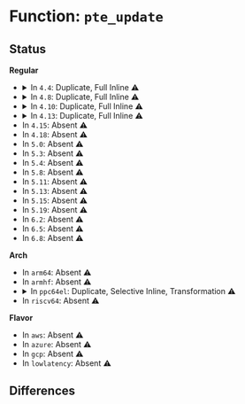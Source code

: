 # Function: <code>pte_update</code>

## Status
<b>Regular</b>
<ul>
<li>
<details>
<summary>In <code>4.4</code>: Duplicate, Full Inline ⚠️</summary>

**Collision:** Static Duplication

**Inline:** Full

**Transformation:** False

**Instances:**

```
In arch/x86/xen/mmu.c (ffffffff8101deea)
Location: arch/x86/include/asm/paravirt.h:379
Inline: True
Inline callers:
  - arch/x86/xen/mmu.c:__ptep_modify_prot_start
```
```
In arch/x86/kernel/paravirt.c (ffffffff810646ba)
Location: arch/x86/include/asm/paravirt.h:379
Inline: True
Inline callers:
  - arch/x86/kernel/paravirt.c:__ptep_modify_prot_start
```
```
In arch/x86/mm/pgtable.c (ffffffff81070fe9)
Location: arch/x86/include/asm/paravirt.h:379
Inline: True
```
```
In mm/memory.c (ffffffff811bdb2e)
Location: arch/x86/include/asm/paravirt.h:379
Inline: True
Inline callers:
  - mm/memory.c:unmap_page_range
  - mm/memory.c:copy_page_range
```
```
In mm/mremap.c (ffffffff811c9708)
Location: arch/x86/include/asm/paravirt.h:379
Inline: True
Inline callers:
  - mm/mremap.c:move_page_tables
```
```
In mm/rmap.c (ffffffff811cb432)
Location: arch/x86/include/asm/paravirt.h:379
Inline: True
Inline callers:
  - mm/rmap.c:try_to_unmap_one
```
```
In mm/vmalloc.c (ffffffff811ce4d6)
Location: arch/x86/include/asm/paravirt.h:379
Inline: True
```
```
In mm/pgtable-generic.c (ffffffff811d0460)
Location: arch/x86/include/asm/paravirt.h:379
Inline: True
Inline callers:
  - mm/pgtable-generic.c:ptep_clear_flush
```
```
In mm/hugetlb.c (ffffffff811dd9bf)
Location: arch/x86/include/asm/paravirt.h:379
Inline: True
Inline callers:
  - mm/hugetlb.c:__unmap_hugepage_range
  - mm/hugetlb.c:hugetlb_change_protection
  - mm/hugetlb.c:copy_hugetlb_page_range
```
</details>
</li>
<li>
<details>
<summary>In <code>4.8</code>: Duplicate, Full Inline ⚠️</summary>

**Collision:** Static Duplication

**Inline:** Full

**Transformation:** False

**Instances:**

```
In arch/x86/xen/mmu.c (ffffffff8101d2da)
Location: arch/x86/include/asm/paravirt.h:369
Inline: True
Inline callers:
  - arch/x86/xen/mmu.c:__ptep_modify_prot_start
```
```
In arch/x86/kernel/paravirt.c (ffffffff8106430a)
Location: arch/x86/include/asm/paravirt.h:369
Inline: True
Inline callers:
  - arch/x86/kernel/paravirt.c:__ptep_modify_prot_start
```
```
In arch/x86/mm/pgtable.c (ffffffff81070eaf)
Location: arch/x86/include/asm/paravirt.h:369
Inline: True
Inline callers:
  - arch/x86/mm/pgtable.c:ptep_set_access_flags
```
```
In mm/memory.c (ffffffff811d93f1)
Location: arch/x86/include/asm/paravirt.h:369
Inline: True
Inline callers:
  - mm/memory.c:unmap_page_range
  - mm/memory.c:copy_page_range
```
```
In mm/mremap.c (ffffffff811e5abb)
Location: arch/x86/include/asm/paravirt.h:369
Inline: True
Inline callers:
  - mm/mremap.c:move_page_tables
```
```
In mm/rmap.c (ffffffff811e85c0)
Location: arch/x86/include/asm/paravirt.h:369
Inline: True
Inline callers:
  - mm/rmap.c:try_to_unmap_one
```
```
In mm/vmalloc.c (ffffffff811eb088)
Location: arch/x86/include/asm/paravirt.h:369
Inline: True
```
```
In mm/pgtable-generic.c (ffffffff811ed610)
Location: arch/x86/include/asm/paravirt.h:369
Inline: True
Inline callers:
  - mm/pgtable-generic.c:ptep_clear_flush
```
```
In mm/madvise.c (ffffffff811eee33)
Location: arch/x86/include/asm/paravirt.h:369
Inline: True
Inline callers:
  - mm/madvise.c:madvise_free_pte_range
```
```
In mm/hugetlb.c (ffffffff811fc4df)
Location: arch/x86/include/asm/paravirt.h:369
Inline: True
Inline callers:
  - mm/hugetlb.c:hugetlb_change_protection
  - mm/hugetlb.c:__unmap_hugepage_range
  - mm/hugetlb.c:copy_hugetlb_page_range
```
</details>
</li>
<li>
<details>
<summary>In <code>4.10</code>: Duplicate, Full Inline ⚠️</summary>

**Collision:** Static Duplication

**Inline:** Full

**Transformation:** False

**Instances:**

```
In arch/x86/xen/mmu.c (ffffffff8101d9fa)
Location: arch/x86/include/asm/paravirt.h:360
Inline: True
Inline callers:
  - arch/x86/xen/mmu.c:__ptep_modify_prot_start
```
```
In arch/x86/kernel/paravirt.c (ffffffff810677da)
Location: arch/x86/include/asm/paravirt.h:360
Inline: True
Inline callers:
  - arch/x86/kernel/paravirt.c:__ptep_modify_prot_start
```
```
In arch/x86/mm/pgtable.c (ffffffff81074a2f)
Location: arch/x86/include/asm/paravirt.h:360
Inline: True
Inline callers:
  - arch/x86/mm/pgtable.c:ptep_set_access_flags
```
```
In mm/memory.c (ffffffff811e880a)
Location: arch/x86/include/asm/paravirt.h:360
Inline: True
Inline callers:
  - mm/memory.c:unmap_page_range
  - mm/memory.c:copy_page_range
```
```
In mm/mremap.c (ffffffff811f5d1e)
Location: arch/x86/include/asm/paravirt.h:360
Inline: True
Inline callers:
  - mm/mremap.c:move_page_tables
```
```
In mm/pgtable-generic.c (ffffffff811f7a00)
Location: arch/x86/include/asm/paravirt.h:360
Inline: True
Inline callers:
  - mm/pgtable-generic.c:ptep_clear_flush
```
```
In mm/rmap.c (ffffffff811f98d2)
Location: arch/x86/include/asm/paravirt.h:360
Inline: True
Inline callers:
  - mm/rmap.c:try_to_unmap_one
```
```
In mm/vmalloc.c (ffffffff811fc2e8)
Location: arch/x86/include/asm/paravirt.h:360
Inline: True
```
```
In mm/madvise.c (ffffffff811ff7dd)
Location: arch/x86/include/asm/paravirt.h:360
Inline: True
Inline callers:
  - mm/madvise.c:madvise_free_pte_range
```
```
In mm/hugetlb.c (ffffffff8120cfcf)
Location: arch/x86/include/asm/paravirt.h:360
Inline: True
Inline callers:
  - mm/hugetlb.c:hugetlb_change_protection
  - mm/hugetlb.c:__unmap_hugepage_range
  - mm/hugetlb.c:copy_hugetlb_page_range
```
</details>
</li>
<li>
<details>
<summary>In <code>4.13</code>: Duplicate, Full Inline ⚠️</summary>

**Collision:** Static Duplication

**Inline:** Full

**Transformation:** False

**Instances:**

```
In arch/x86/xen/mmu_pv.c (ffffffff8101fcda)
Location: arch/x86/include/asm/paravirt.h:368
Inline: True
Inline callers:
  - arch/x86/xen/mmu_pv.c:__ptep_modify_prot_start
```
```
In arch/x86/kernel/paravirt.c (ffffffff81066aaa)
Location: arch/x86/include/asm/paravirt.h:368
Inline: True
Inline callers:
  - arch/x86/kernel/paravirt.c:__ptep_modify_prot_start
```
```
In arch/x86/mm/pgtable.c (ffffffff81073f7f)
Location: arch/x86/include/asm/paravirt.h:368
Inline: True
Inline callers:
  - arch/x86/mm/pgtable.c:ptep_set_access_flags
```
```
In mm/memory.c (ffffffff811f77cd)
Location: arch/x86/include/asm/paravirt.h:368
Inline: True
Inline callers:
  - mm/memory.c:copy_page_range
```
```
In mm/mremap.c (ffffffff81200b0c)
Location: arch/x86/include/asm/paravirt.h:368
Inline: True
Inline callers:
  - mm/mremap.c:move_page_tables
```
```
In mm/pgtable-generic.c (ffffffff81202b90)
Location: arch/x86/include/asm/paravirt.h:368
Inline: True
Inline callers:
  - mm/pgtable-generic.c:ptep_clear_flush
```
```
In mm/rmap.c (ffffffff812044b3)
Location: arch/x86/include/asm/paravirt.h:368
Inline: True
Inline callers:
  - mm/rmap.c:try_to_unmap_one
```
```
In mm/vmalloc.c (ffffffff81206fae)
Location: arch/x86/include/asm/paravirt.h:368
Inline: True
```
```
In mm/madvise.c (ffffffff8120a368)
Location: arch/x86/include/asm/paravirt.h:368
Inline: True
Inline callers:
  - mm/madvise.c:madvise_free_pte_range
```
```
In mm/hugetlb.c (ffffffff81218ed5)
Location: arch/x86/include/asm/paravirt.h:368
Inline: True
Inline callers:
  - mm/hugetlb.c:hugetlb_change_protection
  - mm/hugetlb.c:__unmap_hugepage_range
  - mm/hugetlb.c:copy_hugetlb_page_range
```
</details>
</li>
<li>
In <code>4.15</code>: Absent ⚠️
</li>
<li>
In <code>4.18</code>: Absent ⚠️
</li>
<li>
In <code>5.0</code>: Absent ⚠️
</li>
<li>
In <code>5.3</code>: Absent ⚠️
</li>
<li>
In <code>5.4</code>: Absent ⚠️
</li>
<li>
In <code>5.8</code>: Absent ⚠️
</li>
<li>
In <code>5.11</code>: Absent ⚠️
</li>
<li>
In <code>5.13</code>: Absent ⚠️
</li>
<li>
In <code>5.15</code>: Absent ⚠️
</li>
<li>
In <code>5.19</code>: Absent ⚠️
</li>
<li>
In <code>6.2</code>: Absent ⚠️
</li>
<li>
In <code>6.5</code>: Absent ⚠️
</li>
<li>
In <code>6.8</code>: Absent ⚠️
</li>
</ul>
<b>Arch</b>
<ul>
<li>
In <code>arm64</code>: Absent ⚠️
</li>
<li>
In <code>armhf</code>: Absent ⚠️
</li>
<li>
<details>
<summary>In <code>ppc64el</code>: Duplicate, Selective Inline, Transformation ⚠️</summary>

**Collision:** Static Duplication

**Inline:** Selective

**Transformation:** True

**Instances:**

```
In arch/powerpc/mm/book3s64/pgtable.c (c000000000091378)
Location: arch/powerpc/include/asm/book3s/64/pgtable.h:353
Inline: True
Inline callers:
  - arch/powerpc/mm/book3s64/pgtable.c:ptep_modify_prot_start
```
```
In arch/powerpc/mm/book3s64/radix_pgtable.c (c000000000095cac)
Location: arch/powerpc/include/asm/book3s/64/pgtable.h:353
Inline: True
Direct callers:
  - arch/powerpc/mm/book3s64/radix_pgtable.c:remove_pagetable
  - arch/powerpc/mm/book3s64/radix_pgtable.c:split_kernel_mapping
  - arch/powerpc/mm/book3s64/radix_pgtable.c:stop_machine_change_mapping
```
```
In arch/powerpc/mm/book3s64/hash_hugetlbpage.c (c00000000009e788)
Location: arch/powerpc/include/asm/book3s/64/pgtable.h:353
Inline: True
Inline callers:
  - arch/powerpc/mm/book3s64/hash_hugetlbpage.c:huge_ptep_modify_prot_start
```
```
In arch/powerpc/mm/book3s64/subpage_prot.c (c00000000009f9c0)
Location: arch/powerpc/include/asm/book3s/64/pgtable.h:353
Inline: True
Inline callers:
  - arch/powerpc/mm/book3s64/subpage_prot.c:hpte_flush_range
```
```
In mm/memory.c (c0000000003bee50)
Location: arch/powerpc/include/asm/book3s/64/pgtable.h:353
Inline: True
Inline callers:
  - mm/memory.c:zap_pte_range
  - mm/memory.c:zap_pte_range
  - mm/memory.c:zap_pte_range
  - mm/memory.c:copy_pte_range
  - mm/memory.c:copy_pte_range
```
```
In mm/mremap.c (c0000000003d3724)
Location: arch/powerpc/include/asm/book3s/64/pgtable.h:353
Inline: True
```
```
In mm/pgtable-generic.c (c0000000003d71d8)
Location: arch/powerpc/include/asm/book3s/64/pgtable.h:353
Inline: True
Inline callers:
  - mm/pgtable-generic.c:ptep_clear_flush
  - mm/pgtable-generic.c:ptep_clear_flush_young
```
```
In mm/rmap.c (c0000000003d9e00)
Location: arch/powerpc/include/asm/book3s/64/pgtable.h:353
Inline: True
Inline callers:
  - mm/rmap.c:try_to_unmap_one
```
```
In mm/vmalloc.c (c0000000003dcd70)
Location: arch/powerpc/include/asm/book3s/64/pgtable.h:353
Inline: True
Inline callers:
  - mm/vmalloc.c:vunmap_page_range
```
```
In mm/madvise.c (c0000000003f32c0)
Location: arch/powerpc/include/asm/book3s/64/pgtable.h:353
Inline: True
Inline callers:
  - mm/madvise.c:madvise_free_pte_range
  - mm/madvise.c:madvise_free_pte_range
  - mm/madvise.c:madvise_cold_or_pageout_pte_range
```
```
In mm/hugetlb.c (c00000000040cf28)
Location: arch/powerpc/include/asm/book3s/64/pgtable.h:353
Inline: True
Inline callers:
  - mm/hugetlb.c:hugetlb_cow
  - mm/hugetlb.c:__unmap_hugepage_range
  - mm/hugetlb.c:__unmap_hugepage_range
  - mm/hugetlb.c:copy_hugetlb_page_range
  - mm/hugetlb.c:copy_hugetlb_page_range
```
```
In mm/migrate.c (c000000000434cc4)
Location: arch/powerpc/include/asm/book3s/64/pgtable.h:353
Inline: True
Inline callers:
  - mm/migrate.c:migrate_vma_collect_pmd
```
```
In mm/khugepaged.c (c000000000446178)
Location: arch/powerpc/include/asm/book3s/64/pgtable.h:353
Inline: True
```
```
In mm/page_idle.c (c00000000046c414)
Location: arch/powerpc/include/asm/book3s/64/pgtable.h:353
Inline: True
Inline callers:
  - mm/page_idle.c:page_idle_clear_pte_refs_one
```
```
In fs/proc/task_mmu.c (c00000000054e6ec)
Location: arch/powerpc/include/asm/book3s/64/pgtable.h:353
Inline: True
Inline callers:
  - fs/proc/task_mmu.c:clear_refs_pte_range
```
**Symbols:**

```
c000000000095cac-c000000000095d98: pte_update.constprop.0 (STB_LOCAL)
```
</details>
</li>
<li>
In <code>riscv64</code>: Absent ⚠️
</li>
</ul>
<b>Flavor</b>
<ul>
<li>
In <code>aws</code>: Absent ⚠️
</li>
<li>
In <code>azure</code>: Absent ⚠️
</li>
<li>
In <code>gcp</code>: Absent ⚠️
</li>
<li>
In <code>lowlatency</code>: Absent ⚠️
</li>
</ul>

## Differences
